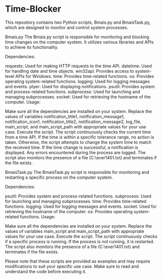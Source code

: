 # Time-Blocker
This repository contains two Python scripts, Bmais.py and BmaisTask.py, which are designed to monitor and control system processes.

Bmais.py
The Bmais.py script is responsible for monitoring and blocking time changes on the computer system. It utilizes various libraries and APIs to achieve its functionality.

Dependencies:

requests: Used for making HTTP requests to the time API.
datetime: Used for handling date and time objects.
win32api: Provides access to system-level APIs for Windows.
time: Provides time-related functions.
os: Provides operating system-related functions.
logging: Used for logging messages and events.
plyer: Used for displaying notifications.
psutil: Provides system and process-related functions.
subprocess: Used for launching and managing subprocesses.
socket: Used for retrieving the hostname of the computer.
Usage:

Make sure all the dependencies are installed on your system.
Replace the values of variables notification_title1, notification_message1, notification_icon1, notification_title2, notification_message2, log_file, main_script, and main_script_path with appropriate values for your use case.
Execute the script.
The script continuously checks the current time from a time API. If the time is within a specific tolerance range, no action is taken. Otherwise, the script attempts to change the system time to match the received time. If the time change is successful, a notification is displayed. Any errors encountered during the process are logged. The script also monitors the presence of a file (C:\\ever1401.txt) and terminates if the file exists.

BmaisTask.py
The BmaisTask.py script is responsible for monitoring and restarting a specific process on the computer system.

Dependencies:

psutil: Provides system and process-related functions.
subprocess: Used for launching and managing subprocesses.
time: Provides time-related functions.
logging: Used for logging messages and events.
socket: Used for retrieving the hostname of the computer.
os: Provides operating system-related functions.
Usage:

Make sure all the dependencies are installed on your system.
Replace the values of variables main_script and main_script_path with appropriate values for your use case.
Execute the script.
The script continuously checks if a specific process is running. If the process is not running, it is restarted. The script also monitors the presence of a file (C:\\ever1401.txt) and terminates if the file exists.

Please note that these scripts are provided as examples and may require modifications to suit your specific use case. Make sure to read and understand the code before executing it.

